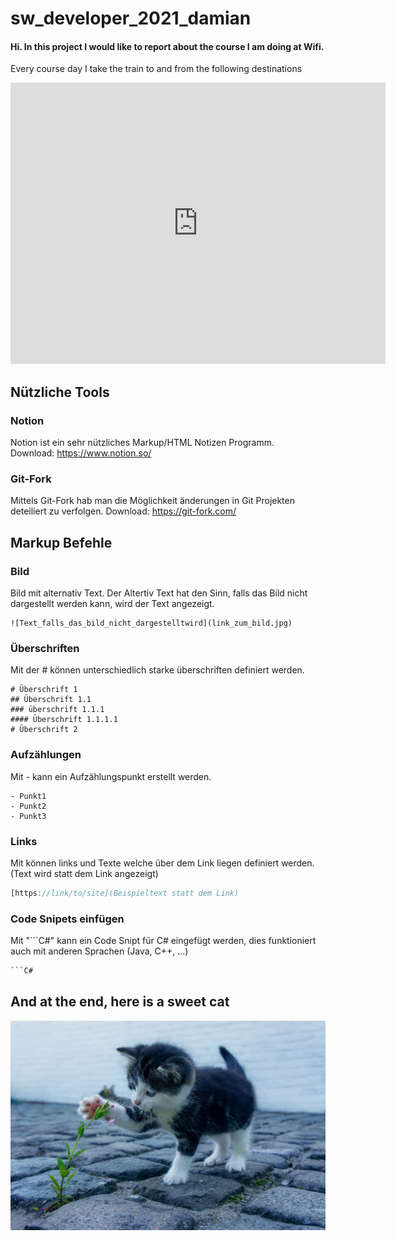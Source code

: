 # sw_developer_2021_damian
#### Hi. In this project I would like to report about the course I am doing at Wifi. </br>

Every course day I take the train to and from the following destinations
<iframe src="https://www.google.com/maps/embed?pb=!1m28!1m12!1m3!1d173211.42763257457!2d9.566941829181044!3d47.28642418077256!2m3!1f0!2f0!3f0!3m2!1i1024!2i768!4f13.1!4m13!3e3!4m5!1s0x479b4fb7f02c4ad5%3A0x61b3dbdc7bb40f9c!2sBludenz!3m2!1d47.159909999999996!2d9.808209999999999!4m5!1s0x479b6b4d2779efd3%3A0x7221e76893b8a22b!2sWIFI%20Vorarlberg%2C%20Bahnhofstra%C3%9Fe%2024%2C%206850%20Dornbirn!3m2!1d47.4161097!2d9.740043!5e0!3m2!1sde!2sat!4v1633696372693!5m2!1sde!2sat" width="600" height="450" style="border:0;" allowfullscreen="" loading="lazy"></iframe>

## Nützliche Tools
### Notion
Notion ist ein sehr nützliches Markup/HTML Notizen Programm.</br>
Download: https://www.notion.so/

### Git-Fork
Mittels Git-Fork hab man die Möglichkeit änderungen in Git Projekten deteiliert zu verfolgen.
Download: https://git-fork.com/

## Markup Befehle

### Bild

Bild mit alternativ Text. Der Altertiv Text hat den Sinn, falls das Bild nicht dargestellt werden kann, wird der Text angezeigt.

```
![Text_falls_das_bild_nicht_dargestelltwird](link_zum_bild.jpg)
```

### Überschriften

Mit der # können unterschiedlich starke überschriften definiert werden.

```
# Überschrift 1
## Überschrift 1.1
### überschrift 1.1.1
#### Überschrift 1.1.1.1
# Überschrift 2
```

### Aufzählungen

Mit - kann ein Aufzählungspunkt erstellt werden.

```
- Punkt1
- Punkt2
- Punkt3
```

### Links

Mit []() können links und Texte welche über dem Link liegen definiert werden. (Text wird statt dem Link angezeigt)

```jsx
[https://link/to/site](Beispieltext statt dem Link)
```

### Code Snipets einfügen

Mit "```C#" kann ein Code Snipt für C# eingefügt werden, dies funktioniert auch mit anderen Sprachen (Java, C++, ...)

```c#
```C#
```

## And at the end, here is a sweet cat
![Image_Cat](https://github.com/Scherlda/sw_developer_2021_damian/blob/main/docs/cat.jpg)
